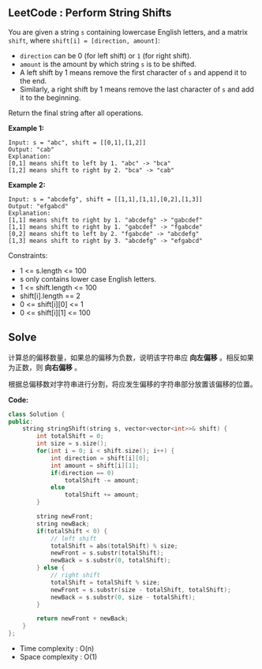 ## LeetCode : Perform String Shifts


You are given a string `s` containing lowercase English letters, and a matrix `shift`, where `shift[i] = [direction, amount]`:

* `direction` can be 0 (for left shift) or `1` (for right shift). 
* `amount` is the amount by which string `s` is to be shifted.
* A left shift by 1 means remove the first character of `s` and append it to the end.
* Similarly, a right shift by 1 means remove the last character of `s` and add it to the beginning.


Return the final string after all operations.

 

**Example 1:**

```
Input: s = "abc", shift = [[0,1],[1,2]]
Output: "cab"
Explanation: 
[0,1] means shift to left by 1. "abc" -> "bca"
[1,2] means shift to right by 2. "bca" -> "cab"
```

**Example 2:**

```
Input: s = "abcdefg", shift = [[1,1],[1,1],[0,2],[1,3]]
Output: "efgabcd"
Explanation:  
[1,1] means shift to right by 1. "abcdefg" -> "gabcdef"
[1,1] means shift to right by 1. "gabcdef" -> "fgabcde"
[0,2] means shift to left by 2. "fgabcde" -> "abcdefg"
[1,3] means shift to right by 3. "abcdefg" -> "efgabcd"
```

Constraints:

* 1 <= s.length <= 100
* s only contains lower case English letters.
* 1 <= shift.length <= 100
* shift[i].length == 2
* 0 <= shift[i][0] <= 1
* 0 <= shift[i][1] <= 100

## Solve


计算总的偏移数量，如果总的偏移为负数，说明该字符串应 **向左偏移** 。相反如果为正数，则 **向右偏移** 。

根据总偏移数对字符串进行分割，将应发生偏移的字符串部分放置该偏移的位置。


**Code:**

```c++
class Solution {
public:
    string stringShift(string s, vector<vector<int>>& shift) {
        int totalShift = 0;
        int size = s.size();
        for(int i = 0; i < shift.size(); i++) {
            int direction = shift[i][0];
            int amount = shift[i][1];
            if(direction == 0)
                totalShift -= amount;
            else 
                totalShift += amount;
        }

        string newFront;
        string newBack;
        if(totalShift < 0) {
            // left shift
            totalShift = abs(totalShift) % size;
            newFront = s.substr(totalShift);
            newBack = s.substr(0, totalShift);
        } else {
            // right shift
            totalShift = totalShift % size;
            newFront = s.substr(size - totalShift, totalShift);
            newBack = s.substr(0, size - totalShift);
        }

        return newFront + newBack;
    }
};
```

* Time complexity : O(n)
* Space complexity : O(1)
